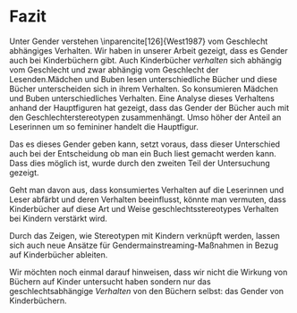 Fazit
=====

Unter Gender verstehen \inparencite[126]{West1987} vom Geschlecht abhängiges Verhalten.
 Wir haben in unserer Arbeit gezeigt, dass es Gender auch bei Kinderbüchern gibt. 
 Auch Kinderbücher *verhalten* sich abhängig vom Geschlecht und zwar abhängig vom Geschlecht der Lesenden.Mädchen und Buben lesen unterschiedliche Bücher und diese Bücher unterscheiden sich in ihrem Verhalten.
 So konsumieren Mädchen und Buben unterschiedliches Verhalten.
 Eine Analyse dieses Verhaltens anhand der Hauptfiguren hat gezeigt, dass das Gender der Bücher auch mit den Geschlechterstereotypen zusammenhängt.
 Umso höher der Anteil an Leserinnen um so femininer handelt die Hauptfigur.

 Das es dieses Gender geben kann, setzt voraus, dass dieser Unterschied auch bei der Entscheidung ob man ein Buch liest gemacht werden kann.
 Dass dies möglich ist, wurde durch den zweiten Teil der Untersuchung gezeigt.

 Geht man davon aus, dass konsumiertes Verhalten auf die Leserinnen und Leser abfärbt und deren Verhalten beeinflusst, könnte man vermuten, dass Kinderbücher auf diese Art und Weise geschlechtsstereotypes Verhalten bei Kindern verstärkt wird.

 Durch das Zeigen, wie Stereotypen mit Kindern verknüpft werden, lassen sich auch neue Ansätze für Gendermainstreaming-Maßnahmen in Bezug auf Kinderbücher ableiten.

Wir möchten noch einmal darauf hinweisen, dass wir nicht die Wirkung von Büchern auf Kinder untersucht haben sondern nur das geschlechtsabhängige *Verhalten* von den Büchern selbst: das Gender von Kinderbüchern.


                                                              

                                                                
